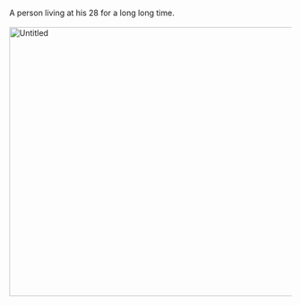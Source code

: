 
<body>
    <br>A person living at his 28 for a long long time.
</body>
<br>
<br>
<a href="https://www.flickr.com/photos/gabriel_feng/15271207846/in/album-72157646096345978/">
    <img src="https://farm4.staticflickr.com/3921/15271207846_1724947be3_k.jpg" width="640" height="480" alt="Untitled">
</a>
